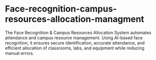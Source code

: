 # Face-recognition-campus-resources-allocation-managment
The Face Recognition &amp; Campus Resources Allocation System automates attendance and campus resource management. Using AI-based face recognition, it ensures secure identification, accurate attendance, and efficient allocation of classrooms, labs, and equipment while reducing manual errors.
